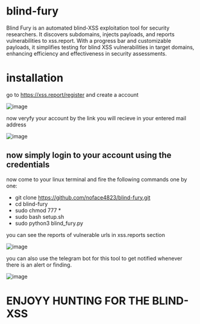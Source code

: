 # blind-fury
Blind Fury is an automated blind-XSS exploitation tool for security researchers. It discovers subdomains, injects payloads, and reports vulnerabilities to xss.report. With a progress bar and customizable payloads, it simplifies testing for blind XSS vulnerabilities in target domains, enhancing efficiency and effectiveness in security assessments.

# installation 
go to https://xss.report/register and create a account

![image](https://github.com/user-attachments/assets/188c8a17-e315-49ed-8a0d-cd9d8b8b1304)

now veryfy your account by the link you will recieve in your entered mail address

![image](https://github.com/user-attachments/assets/5a669b29-6520-4c41-bcfd-18a8ae47d91e)

now simply login to your account using the credentials
---------------------------------------------------------------------------------------------------------------------------------------
now come to your linux terminal and fire the following commands one by one:
- git clone https://github.com/noface4823/blind-fury.git
- cd blind-fury
- sudo chmod 777 *
- sudo bash setup.sh
- sudo python3 blind_fury.py

you can see the reports of vulnerable urls in xss.reports section

![image](https://github.com/user-attachments/assets/ea7b49b9-4b02-400f-ac99-dbb0936cce57)

you can also use the telegram bot for this tool to get notified whenever there is an alert or finding.

![image](https://github.com/user-attachments/assets/259512cd-78db-4da9-a95a-07f51c21b2cf)


# ENJOYY HUNTING FOR THE BLIND-XSS
